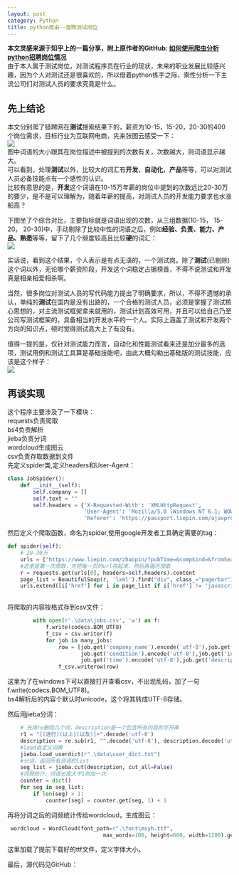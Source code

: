 ```yaml
---
layout: post
category: Python
title: python爬虫--猎聘测试岗位
---
```

**本文灵感来源于知乎上的一篇分享，附上原作者的GitHub: [如何使用爬虫分析python招聘岗位情况](https://github.com/chenjiandongx/51job)**  
由于本人属于测试岗位，对测试程序员在行业的现状，未来的职业发展比较感兴趣，因为个人对测试还是很喜欢的，所以借着python练手之际，索性分析一下主流公司们对测试人员的要求究竟是什么。

## 先上结论
本文分别爬了猎聘网在**测试**搜索结果下的，薪资为10-15，15-20，20-30的400个岗位需求，目标行业为互联网电商，先来张图云感受一下：  
![](http://oon3ys1qt.bkt.clouddn.com/worldcloud2.jpg)  
图中词语的大小跟其在岗位描述中被提到的次数有关，次数越大，则词语显示越大。  
可以看到，处理**测试**以外，比较大的词汇有**开发**，**自动化**，**产品**等等，可以对测试人员必备技能点有一个感性的认识。  
比较有意思的是，**开发**这个词语在10-15万年薪的岗位中提到的次数远比20-30万的要少，是不是可以理解为，随着年薪的提高，对测试人员的开发能力要求也水涨船高？  

下图坐了个综合对比，主要指标就是词语出现的次数，从三组数据(10-15， 15-20， 20-30)中，手动剔除了比较中性的词语之后，例如**经验、负责、能力、产品、熟悉**等等，留下了几个频度较高且比较**硬**的词汇：  
![](http://oon3ys1qt.bkt.clouddn.com/%E6%B5%8B%E8%AF%95%E6%8A%80%E8%83%BD%E7%82%B9%E8%A6%81%E6%B1%82%E9%A2%91%E5%BA%A6%E5%9B%BE.png)  

实话说，看到这个结果，个人表示是有点无语的，一个测试岗，除了**测试**(已剔除)这个词以外，无论哪个薪资阶段，开发这个词稳定占据榜首，不得不说测试和开发真是相亲相爱相杀啊。

当然，很多岗位对测试人员的写代码能力提出了明确要求，所以，不得不遗憾的承认，单纯的**测试**在国内是没有出路的，一个合格的测试人员，必须是掌握了测试核心思想的，对主流测试框架拿来就用的，测试计划高效可用，并且可以给自己乃至公司写测试框架的，具备相当的开发水平的一个人。实际上涵盖了测试和开发两个方向的知识点，顿时觉得测试高大上了有没有。  

值得一提的是，仅针对测试能力而言，自动化和性能测试看来还是加分最多的选项，测试用例和测试工具算是基础技能吧，由此大概勾勒出基础版的测试技能，应该是这个样子：  
![](http://oon3ys1qt.bkt.clouddn.com/%E6%B5%8B%E8%AF%95%E6%8A%80%E8%83%BD.png)  

## 再谈实现
这个程序主要涉及了一下模块：   
requests负责爬取   
bs4负责解析  
jieba负责分词      
wordcloud生成图云   
csv负责存取数据到文件  
先定义spider类,定义headers和User-Agent：  
```python
class JobSpider():
    def __init__(self):
        self.company = []
        self.text = ""
        self.headers = {'X-Requested-With': 'XMLHttpRequest',
                        'User-Agent': 'Mozilla/5.0 (Windows NT 6.1; WOW64; rv:47.0) Gecko/20100101 Firefox/47.0',
                        'Referer': 'https://passport.liepin.com/ajaxproxy.html'}
```
然后定义个爬取函数，命名为spider,使用google开发者工具确定需要的tag：
```python
def spider(self):
	# 20-30万
    urls = ["https://www.liepin.com/zhaopin/?pubTime=&compkind=&fromSearchBtn=2&ckid=9ebc3054fd98e3c3&isAnalysis=&init=-1&searchType=1&flushckid=1&dqs=010&industryType=industry_01&jobKind=&sortFlag=15&industries=030&salary=20$30&compscale=&key=%E6%B5%8B%E8%AF%95&clean_condition=&headckid=4da58c2fba8525a9"]
    #这里是第一次爬取，先把每一页的url存起来，然后再遍历爬取
    r = requests.get(urls[0], headers=self.headers).content
    page_list = BeautifulSoup(r, 'lxml').find("div", class_="pagerbar").find_all("a", string = re.compile('\d+'))
    urls.extend([i['href'] for i in page_list if i['href'] != 'javascript:;'])
        
```
将爬取的内容按格式存到csv文件：  
```python
        with open(r'.\data\jobs.csv', 'w') as f:
            f.write(codecs.BOM_UTF8)
            f_csv = csv.writer(f)
            for job in many_jobs:
                row = [job.get('company_name').encode('utf-8'),job.get('title').encode('utf-8'),
                       job.get('condition').encode('utf-8'),job.get('industry').encode('utf-8'),
                       job.get('time').encode('utf-8'),job.get('description').encode('utf-8')]
                f_csv.writerow(row)
```
这里为了在windows下可以直接打开查看csv，不出现乱码，加了一句f.write(codecs.BOM_UTF8)。  
bs4解析后的内容个默认时unicode，这个将其转成UTF-8存储。  

然后用jieba分词：
```python
    # 先用re删除几个词，description是一个包含所有内容的字符串
    r1 = "[(进行)(以上)(以及)]+".decode('utf-8')
    description = re.sub(r1, "".decode('utf-8'), description.decode('utf-8'))
    #load自定义词典
    jieba.load_userdict(r".\data\user_dict.txt")
    #分词，返回所有词语的list
    seg_list = jieba.cut(description, cut_all=False)
    #词频统计，词语长度大于1则加一次
    counter = dict()
    for seg in seg_list:
        if len(seg) > 1:
            counter[seg] = counter.get(seg, 1) + 1
```

再将分词之后的词频统计传给wordcloud，生成图云：
```python
 wordcloud = WordCloud(font_path=r".\font\msyh.ttf",
                              max_words=100, height=600, width=1200).generate_from_frequencies(counter)
```
这里加载了提前下载好的ttf文件，定义字体大小。

最后，源代码见GitHub：